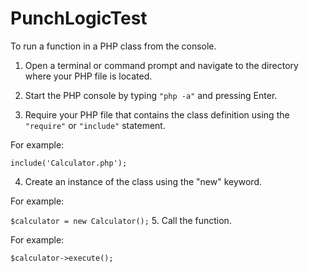 # PunchLogicTest

To run a function in a PHP class from the console.


1. Open a terminal or command prompt and navigate to the directory where your PHP file is located.

2. Start the PHP console by typing `"php -a"` and pressing Enter.

3. Require your PHP file that contains the class definition using the `"require"` or `"include"` statement. 

For example:

`include('Calculator.php');`

4. Create an instance of the class using the "new" keyword. 

For example:

`$calculator = new Calculator();`
5. Call the function.

For example:

`$calculator->execute();`